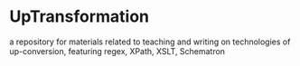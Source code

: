 # UpTransformation
a repository for materials related to teaching and writing on technologies of up-conversion, featuring regex, XPath, XSLT, Schematron
